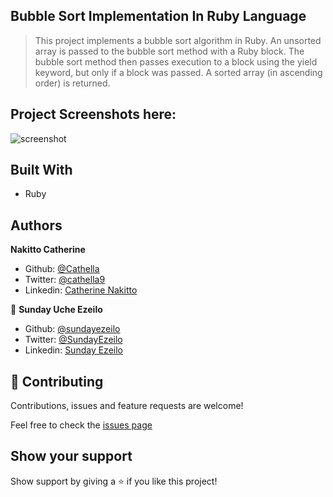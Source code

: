 ## Bubble Sort Implementation In Ruby Language

> This project implements a bubble sort algorithm in Ruby. An unsorted array is passed to the bubble sort method with a Ruby block. The bubble sort method then passes execution to a block using the yield keyword, but only if a block was passed. A sorted array (in ascending order) is returned.

## Project Screenshots here:

![screenshot](screenshots.png)

## Built With

- Ruby

## Authors

**Nakitto Catherine**

- Github: [@Cathella](https://github.com/Cathella)
- Twitter: [@cathella9](https://twitter.com/cathella9)
- Linkedin: [Catherine Nakitto](https://www.linkedin.com/in/catherine-nakitto-51ba2a40/)

👤 **Sunday Uche Ezeilo**

- Github: [@sundayezeilo](https://github.com/ezeilo-su)
- Twitter: [@SundayEzeilo](https://twitter.com/SundayEzeilo)
- Linkedin: [Sunday Ezeilo](https://www.linkedin.com/in/sunday-ezeilo-a6a67664/)

## 🤝 Contributing

Contributions, issues and feature requests are welcome!

Feel free to check the [issues page](https://github.com/ezeilo-su/bubble_sort/issues)

## Show your support

Show support by giving a ⭐️ if you like this project!

